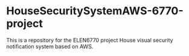 # HouseSecuritySystemAWS-6770-project
This is a repository for the ELEN6770 project House visual security notification system based on AWS.
